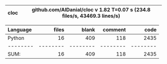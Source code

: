 cloc|github.com/AlDanial/cloc v 1.82  T=0.07 s (234.8 files/s, 43469.3 lines/s)
--- | ---

Language|files|blank|comment|code
:-------|-------:|-------:|-------:|-------:
Python|16|409|118|2435
--------|--------|--------|--------|--------
SUM:|16|409|118|2435
